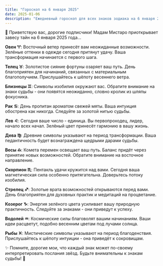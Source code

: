 ```yaml
---
title: "Гороскоп на 6 января 2025"
date: 2025-01-06
description: "Ежедневный гороскоп для всех знаков зодиака на 6 января 2025 года от Мадам Мистаро"
---
```


🌟 Приветствую вас, дорогие подписчики! Мадам Мистаро приоткрывает завесу тайн на 6 января 2025 года... 

<b>Овен ♈️</b>: Восточный ветер принесёт вам неожиданные возможности. Зелёные оттенки в одежде сегодня притянут удачу. Ваша трансформация начинается с первого шага.

<b>Телец ♉️</b>: Золотистое сияние фортуны озаряет ваш путь. День благоприятен для начинаний, связанных с материальным благополучием. Прислушайтесь к шёпоту весеннего ветра.

<b>Близнецы ♊️</b>: Символы изобилия окружают вас. Обратите внимание на знаки судьбы - они появятся неожиданно, словно кролик из шляпы фокусника.

<b>Рак ♋️</b>: День пропитан ароматом свежей мяты. Ваша интуиция обострена как никогда. Следуйте за золотой нитью судьбы.

<b>Лев ♌️</b>: Сегодня ваше число - единица. Вы первопроходец, лидер, начало всех начал. Зелёный цвет принесёт гармонию в вашу жизнь.

<b>Дева ♍️</b>: Древние символы указывают на период трансформации. Ваша педантичность будет вознаграждена щедрыми дарами судьбы.

<b>Весы ♎️</b>: Комета перемен освещает ваш путь. Баланс придёт через принятие новых возможностей. Обратите внимание на восточное направление.

<b>Скорпион ♏️</b>: Пентакль удачи кружится над вами. Сегодня ваша магнетическая сила особенно притягательна. Доверьтесь потоку изобилия.

<b>Стрелец ♐️</b>: Золотые врата возможностей открываются перед вами. День благоприятен для духовных практик и медитаций на процветание.

<b>Козерог ♑️</b>: Энергия зелёного цвета усиливает вашу природную практичность. Следуйте за знаками - они приведут к успеху.

<b>Водолей ♒️</b>: Космические силы благоволят вашим начинаниям. Ваши идеи расцветут, подобно весенним цветам под лучами солнца.

<b>Рыбы ♓️</b>: Мистические символы указывают на период благоденствия. Прислушайтесь к шёпоту интуиции - она приведёт к сокровищам.

✨ Помните, дорогие мои, что каждый знак может по-своему интерпретировать послания звёзд. Будьте внимательны к знакам судьбы! 🌟